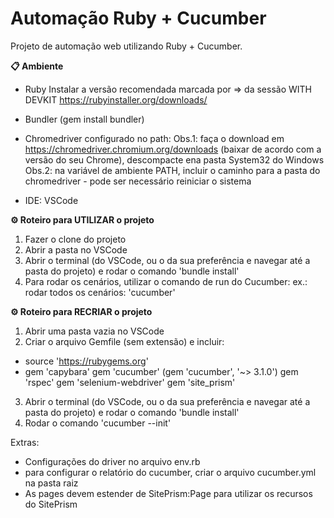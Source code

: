 # Automação Ruby + Cucumber

Projeto de automação web utilizando Ruby + Cucumber.

**📋 Ambiente**

- Ruby Instalar a versão recomendada marcada por => da sessão WITH DEVKIT https://rubyinstaller.org/downloads/

- Bundler (gem install bundler)

- Chromedriver configurado no path: Obs.1: faça o download em https://chromedriver.chromium.org/downloads (baixar de acordo com a versão do seu Chrome), descompacte ena pasta System32 do Windows Obs.2: na variável de ambiente PATH, incluir o caminho para a pasta do chromedriver - pode ser necessário reiniciar o sistema

- IDE: VSCode

**⚙️ Roteiro para UTILIZAR o projeto**

1. Fazer o clone do projeto
2. Abrir a pasta no VSCode
3. Abrir o terminal (do VSCode, ou o da sua preferência e navegar até a pasta do projeto) e rodar o comando 'bundle install'
4. Para rodar os cenários, utilizar o comando de run do Cucumber: ex.:
   rodar todos os cenários: 'cucumber'

**⚙️ Roteiro para RECRIAR o projeto**

1. Abrir uma pasta vazia no VSCode
2. Criar o arquivo Gemfile (sem extensão) e incluir:

- source 'https://rubygems.org'
- gem 'capybara' gem 'cucumber' (gem 'cucumber', '~> 3.1.0') gem 'rspec' gem 'selenium-webdriver' gem 'site_prism'

3. Abrir o terminal (do VSCode, ou o da sua preferência e navegar até a pasta do projeto) e rodar o comando 'bundle install'
4. Rodar o comando 'cucumber --init'

Extras:

- Configurações do driver no arquivo env.rb
- para configurar o relatório do cucumber, criar o arquivo cucumber.yml na pasta raiz
- As pages devem estender de SitePrism:Page para utilizar os recursos do SitePrism
